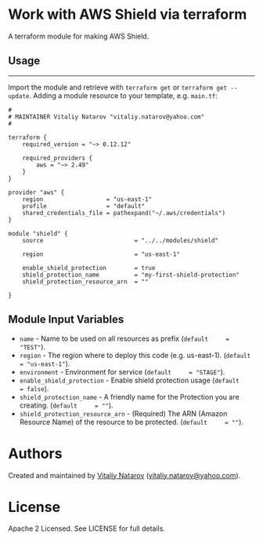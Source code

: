 # Work with AWS Shield via terraform

A terraform module for making AWS Shield.

## Usage
----------------------

Import the module and retrieve with ```terraform get``` or ```terraform get --update```. Adding a module resource to your template, e.g. `main.tf`:

```
#
# MAINTAINER Vitaliy Natarov "vitaliy.natarov@yahoo.com"
#

terraform {
    required_version = "~> 0.12.12"

    required_providers {
        aws = "~> 2.49"
    }
}

provider "aws" {
    region                  = "us-east-1"
    profile                 = "default"
    shared_credentials_file = pathexpand("~/.aws/credentials")
}

module "shield" {
    source                          = "../../modules/shield"

    region                          = "us-east-1"

    enable_shield_protection        = true
    shield_protection_name          = "my-first-shield-protection"
    shield_protection_resource_arn  = ""

}
```

Module Input Variables
----------------------

- `name` - Name to be used on all resources as prefix (`default     = "TEST"`).
- `region` - The region where to deploy this code (e.g. us-east-1). (`default     = "us-east-1"`).
- `environment` - Environment for service (`default     = "STAGE"`).
- `enable_shield_protection` - Enable shield protection usage (`default     = false`).
- `shield_protection_name` - A friendly name for the Protection you are creating. (`default     = ""`).
- `shield_protection_resource_arn` - (Required) The ARN (Amazon Resource Name) of the resource to be protected. (`default     = ""`).


Authors
=======

Created and maintained by [Vitaliy Natarov](https://github.com/SebastianUA)
(vitaliy.natarov@yahoo.com).

License
=======

Apache 2 Licensed. See LICENSE for full details.
